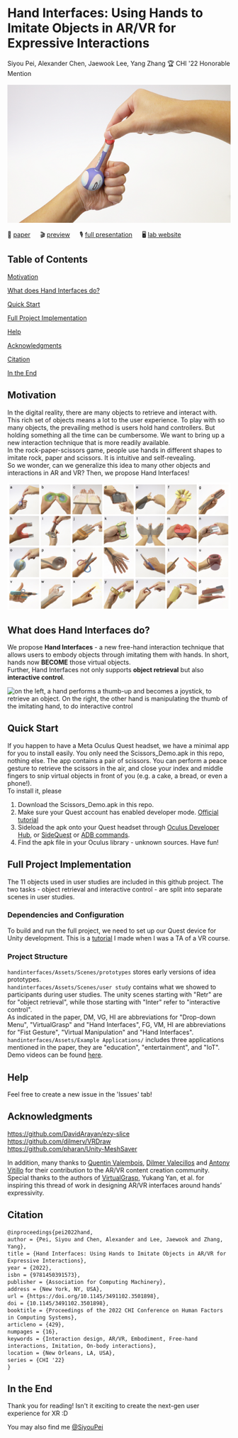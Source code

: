 # Hand Interfaces: Using Hands to Imitate Objects in AR/VR for Expressive Interactions 
Siyou Pei, Alexander Chen, Jaewook Lee, Yang Zhang :trophy: CHI '22 Honorable Mention</br></br>
![A user imitates a joystick with a thumb-up pose and manipulates the joystick by grabbing the thumb with another hand](https://github.com/sypei/personal-website/blob/main/research/HandInterfaces/HandInterfaces.png)</br>

📘 [paper](https://dl.acm.org/doi/10.1145/3491102.3501898) &emsp; 
🎬 [preview](https://www.youtube.com/watch?v=ATg3M4QsfEQ) &emsp;
🎙️ [full presentation](https://www.youtube.com/watch?v=ATg3M4QsfEQ) &emsp;
:desktop_computer: [lab website](https://hilab.dev/)

## Table of Contents
[Motivation](https://github.com/sypei/Hand-Interfaces#motivation)

[What does Hand Interfaces do?](https://github.com/sypei/Hand-Interfaces#what-does-hand-interfaces-do)

[Quick Start](https://github.com/sypei/Hand-Interfaces#quick-start)

[Full Project Implementation](https://github.com/sypei/Hand-Interfaces#full-project-implementation)

[Help](https://github.com/sypei/Hand-Interfaces#help)

[Acknowledgments](https://github.com/sypei/Hand-Interfaces#acknowledgments)

[Citation](https://github.com/sypei/Hand-Interfaces#citation)

[In the End](https://github.com/sypei/Hand-Interfaces#in-the-end)

## Motivation
In the digital reality, there are many objects to retrieve and interact with. This rich set of objects means a lot to the user experience. To play with so many objects, the prevailing method is users hold hand controllers. But holding something all the time can be cumbersome. We want to bring up a new interaction technique that is more readily available.<br>
In the rock-paper-scissors game, people use hands in different shapes to imitate rock, paper and scissors. It is intuitive and self-revealing.<br>
So we wonder, can we generalize this idea to many other objects and interactions in AR and VR? Then, we propose Hand Interfaces!

![picture of 28 hand interfaces](/documentation/teaser.jpeg)

## What does Hand Interfaces do?
We propose **Hand Interfaces** - a new free-hand interaction technique that allows users to embody objects through imitating them with hands. In short, hands now **BECOME** those virtual objects.<br>
Further, Hand Interfaces not only supports **object retrieval** but also **interactive control**.

![on the left, a hand performs a thumb-up and becomes a joystick, to retrieve an object. On the right, the other hand is manipulating the thumb of the imitating hand, to do interactive control](/documentation/2tasks.gif)
</br>

## Quick Start
If you happen to have a Meta Oculus Quest headset, we have a minimal app for you to install easily. You only need the Scissors_Demo.apk in this repo, nothing else. The app contains a pair of scissors. You can perform a peace gesture to retrieve the scissors in the air, and close your index and middle fingers to snip virtual objects in front of you (e.g. a cake, a bread, or even a phone!).<br>
To install it, please 
1. Download the Scissors_Demo.apk in this repo.
2. Make sure your Quest account has enabled developer mode. [Official tutorial](https://developer.oculus.com/documentation/native/android/mobile-device-setup/)
3. Sideload the apk onto your Quest headset through [Oculus Developer Hub](https://developer.oculus.com/documentation/unity/ts-odh/), or [SideQuest](https://sidequestvr.com/setup-howto) or [ADB commands](https://developer.oculus.com/documentation/native/android/ts-adb/).
4. Find the apk file in your Oculus library - unknown sources. Have fun!

## Full Project Implementation
The 11 objects used in user studies are included in this github project. The two tasks - object retrieval and interactive control - are split into separate scenes in user studies.
### Dependencies and Configuration
To build and run the full project, we need to set up our Quest device for Unity development. This is a [tutorial](https://github.com/sypei/Hand-Interfaces/blob/main/documentation/UCLA_UnityDevelopmentWorkshopPreparation.pdf) I made when I was a TA of a VR course.
### Project Structure
`handinterfaces/Assets/Scenes/prototypes` stores early versions of idea prototypes.<br>
`handinterfaces/Assets/Scenes/user study` contains what we showed to participants during user studies. The unity scenes starting with "Retr" are for "object retrieval", while those starting with "Inter" refer to "interactive control". <br>
As indicated in the paper, DM, VG, HI are abbreviations for "Drop-down Menu", "VirtualGrasp" and "Hand Interfaces", FG, VM, HI are abbreviations for "Fist Gesture", "Virtual Manipulation" and "Hand Interfaces".<br>
`handinterfaces/Assets/Example Applications/` includes three applications mentioned in the paper, they are "education", "entertainment", and "IoT". Demo videos can be found [here](https://twitter.com/SiyouPei/status/1520298604715384832?s=20&t=m9H04vz897N6nOBseP7Pqw).<br>

## Help
Feel free to create a new issue in the 'Issues' tab!

## Acknowledgments
https://github.com/DavidArayan/ezy-slice<br>
https://github.com/dilmerv/VRDraw<br>
https://github.com/pharan/Unity-MeshSaver<br>

In addition, many thanks to [Quentin Valembois](https://www.youtube.com/c/ValemVR), [Dilmer Valecillos](https://www.youtube.com/c/DilmerV) and [Antony Vitillo](https://twitter.com/skarredghost) for their contribution to the AR/VR content creation community.<br>
Special thanks to the authors of [VirtualGrasp](https://dl.acm.org/doi/10.1145/3173574.3173652), Yukang Yan, et al. for inspiring this thread of work in designing AR/VR interfaces around hands’ expressivity. <br>

## Citation
```
@inproceedings{pei2022hand,
author = {Pei, Siyou and Chen, Alexander and Lee, Jaewook and Zhang, Yang},
title = {Hand Interfaces: Using Hands to Imitate Objects in AR/VR for Expressive Interactions},
year = {2022},
isbn = {9781450391573},
publisher = {Association for Computing Machinery},
address = {New York, NY, USA},
url = {https://doi.org/10.1145/3491102.3501898},
doi = {10.1145/3491102.3501898},
booktitle = {Proceedings of the 2022 CHI Conference on Human Factors in Computing Systems},
articleno = {429},
numpages = {16},
keywords = {Interaction design, AR/VR, Embodiment, Free-hand interactions, Imitation, On-body interactions},
location = {New Orleans, LA, USA},
series = {CHI '22}
}
```

## In the End
Thank you for reading! Isn't it exciting to create the next-gen user experience for XR :D

You may also find me [@SiyouPei](https://twitter.com/SiyouPei) 
